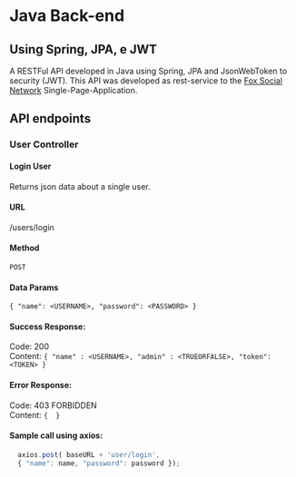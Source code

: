
# Java Back-end
## Using Spring, JPA, e JWT

A RESTFul API developed in Java using Spring, JPA and JsonWebToken to security (JWT). This API was developed as rest-service to the [Fox Social Network](github.com/leonardormlins/fox) Single-Page-Application.

## API endpoints

### User Controller

#### Login User

  Returns json data about a single user.

#### URL

  /users/login

#### Method

  `POST`
  
#### Data Params  
  
  `{ "name": <USERNAME>, "password": <PASSWORD> }`

#### Success Response:

  Code: 200 <br />
  Content: `{ "name" : <USERNAME>, "admin" : <TRUEORFALSE>, "token": <TOKEN> }`
 
#### Error Response:

  Code: 403 FORBIDDEN <br />
    Content: `{  }`

#### Sample call using axios:

  ```javascript
    axios.post( baseURL + 'user/login',
    { "name": name, "password": password });
  ```

